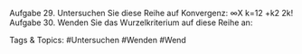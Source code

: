 Aufgabe 29. Untersuchen Sie diese Reihe auf Konvergenz:
 ∞X
k=12 +k2
2k!
Aufgabe 30. Wenden Sie das Wurzelkriterium auf diese Reihe an:

   Tags & Topics:
   #Untersuchen
   #Wenden
   #Wend